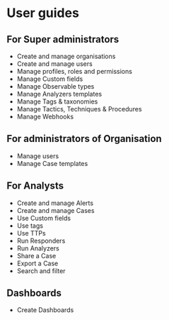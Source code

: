 # User guides


## For Super administrators

- Create and manage organisations
- Create and manage users
- Manage profiles, roles and permissions
- Manage Custom fields
- Manage Observable types
- Manage Analyzers templates
- Manage Tags & taxonomies
- Manage Tactics, Techniques & Procedures
- Manage Webhooks


## For administrators of Organisation

- Manage users
- Manage Case templates

## For Analysts

- Create and manage Alerts
- Create and manage Cases
- Use Custom fields
- Use tags
- Use TTPs
- Run Responders
- Run Analyzers
- Share a Case
- Export a Case
- Search and filter

## Dashboards

- Create Dashboards